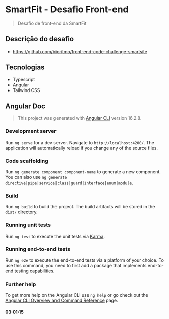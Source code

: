 # SmartFit - Desafio Front-end

> Desafio de front-end da SmartFit

## Descrição do desafio

- https://github.com/bioritmo/front-end-code-challenge-smartsite

## Tecnologias

- Typescript
- Angular
- Tailwind CSS

## Angular Doc

> This project was generated with [Angular CLI](https://github.com/angular/angular-cli) version 16.2.8.

### Development server

Run `ng serve` for a dev server. Navigate to `http://localhost:4200/`. The application will automatically reload if you change any of the source files.

### Code scaffolding

Run `ng generate component component-name` to generate a new component. You can also use `ng generate directive|pipe|service|class|guard|interface|enum|module`.

### Build

Run `ng build` to build the project. The build artifacts will be stored in the `dist/` directory.

### Running unit tests

Run `ng test` to execute the unit tests via [Karma](https://karma-runner.github.io).

### Running end-to-end tests

Run `ng e2e` to execute the end-to-end tests via a platform of your choice. To use this command, you need to first add a package that implements end-to-end testing capabilities.

### Further help

To get more help on the Angular CLI use `ng help` or go check out the [Angular CLI Overview and Command Reference](https://angular.io/cli) page.

#### 03:01:15
